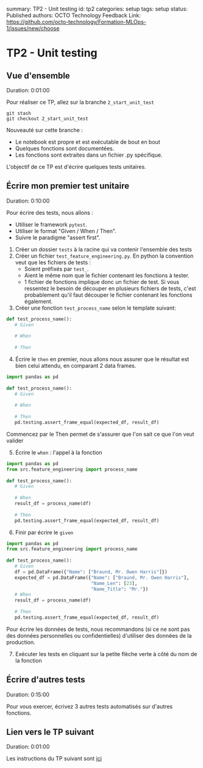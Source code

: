 summary: TP2 - Unit testing
id: tp2
categories: setup
tags: setup
status: Published
authors: OCTO Technology
Feedback Link: https://github.com/octo-technology/Formation-MLOps-1/issues/new/choose

# TP2 - Unit testing

## Vue d'ensemble

Duration: 0:01:00

Pour réaliser ce TP, allez sur la branche `2_start_unit_test`

```shell
git stash
git checkout 2_start_unit_test
```

Nouveauté sur cette branche :

- Le notebook est propre et est exécutable de bout en bout
- Quelques fonctions sont documentées.
- Les fonctions sont extraites dans un fichier .py spécifique.

L'objectif de ce TP est d'écrire quelques tests unitaires.

## Écrire mon premier test unitaire

Duration: 0:10:00

Pour écrire des tests, nous allons :

- Utiliser le framework `pytest`.
- Utiliser le format "Given / When / Then".
- Suivre le paradigme "assert first".

1. Créer un dossier `tests` à la racine qui va contenir l'ensemble des tests
2. Créer un fichier `test_feature_engineering.py`. En python la convention veut que les fichiers de tests :
    - Soient préfixés par `test_`.
    - Aient le même nom que le fichier contenant les fonctions à tester.
    - 1 fichier de fonctions implique donc un fichier de test. Si vous ressentez le besoin de découper en plusieurs
      fichiers de tests, c'est probablement qu'il faut découper le fichier contenant les fonctions également.
3. Créer une fonction `test_process_name` selon le template suivant:

```python
def test_process_name():
   # Given
 
   # When
 
   # Then
 ```

4. Écrire le `then` en premier, nous allons nous assurer que le résultat est bien celui attendu, en comparant 2 data
   frames.

```python
import pandas as pd
    
def test_process_name():
   # Given
 
   # When
 
   # Then
   pd.testing.assert_frame_equal(expected_df, result_df)
 ```

Commencez par le Then permet de s'assurer que l'on sait ce que l'on veut valider

5. Écrire le `when` : l'appel à la fonction

```python
import pandas as pd
from src.feature_engineering import process_name
    
def test_process_name():
   # Given
 
   # When
   result_df = process_name(df)
    
   # Then
   pd.testing.assert_frame_equal(expected_df, result_df)
 ```

6. Finir par écrire le `given`
  
```python
import pandas as pd
from src.feature_engineering import process_name
    
def test_process_name():
   # Given
   df = pd.DataFrame({"Name": ["Braund, Mr. Owen Harris"]})
   expected_df = pd.DataFrame({"Name": ["Braund, Mr. Owen Harris"],
                               "Name_Len": [23],
                               "Name_Title": "Mr."})
   # When
   result_df = process_name(df)
    
   # Then
   pd.testing.assert_frame_equal(expected_df, result_df)
```
Pour écrire les données de tests, nous recommandons (si ce ne sont pas des données personnelles ou
confidentielles) d'utiliser des données de la production.

7. Exécuter les tests en cliquant sur la petite flèche verte à côté du nom de la fonction

## Écrire d'autres tests

Duration: 0:15:00

Pour vous exercer, écrivez 3 autres tests automatisés sur d'autres fonctions.

## Lien vers le TP suivant

Duration: 0:01:00

Les instructions du TP suivant sont [ici](https://octo-technology.github.io/Formation-MLOps-1/tp3#0)